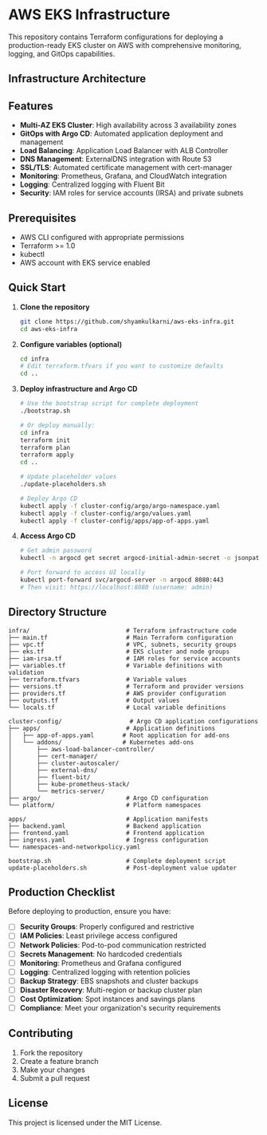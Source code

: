 # AWS EKS Infrastructure

This repository contains Terraform configurations for deploying a production-ready EKS cluster on AWS with comprehensive monitoring, logging, and GitOps capabilities.

## Infrastructure Architecture


## Features

- **Multi-AZ EKS Cluster**: High availability across 3 availability zones
- **GitOps with Argo CD**: Automated application deployment and management
- **Load Balancing**: Application Load Balancer with ALB Controller
- **DNS Management**: ExternalDNS integration with Route 53
- **SSL/TLS**: Automated certificate management with cert-manager
- **Monitoring**: Prometheus, Grafana, and CloudWatch integration
- **Logging**: Centralized logging with Fluent Bit
- **Security**: IAM roles for service accounts (IRSA) and private subnets

## Prerequisites

- AWS CLI configured with appropriate permissions
- Terraform >= 1.0
- kubectl
- AWS account with EKS service enabled

## Quick Start

1. **Clone the repository**
   ```bash
   git clone https://github.com/shyamkulkarni/aws-eks-infra.git
   cd aws-eks-infra
   ```

2. **Configure variables (optional)**
   ```bash
   cd infra
   # Edit terraform.tfvars if you want to customize defaults
   cd ..
   ```

3. **Deploy infrastructure and Argo CD**
   ```bash
   # Use the bootstrap script for complete deployment
   ./bootstrap.sh
   
   # Or deploy manually:
   cd infra
   terraform init
   terraform plan
   terraform apply
   cd ..
   
   # Update placeholder values
   ./update-placeholders.sh
   
   # Deploy Argo CD
   kubectl apply -f cluster-config/argo/argo-namespace.yaml
   kubectl apply -f cluster-config/argo/values.yaml
   kubectl apply -f cluster-config/apps/app-of-apps.yaml
   ```

4. **Access Argo CD**
   ```bash
   # Get admin password
   kubectl -n argocd get secret argocd-initial-admin-secret -o jsonpath="{.data.password}" | base64 -d
   
   # Port forward to access UI locally
   kubectl port-forward svc/argocd-server -n argocd 8080:443
   # Then visit: https://localhost:8080 (username: admin)
   ```

## Directory Structure

```
infra/                           # Terraform infrastructure code
├── main.tf                      # Main Terraform configuration
├── vpc.tf                       # VPC, subnets, security groups
├── eks.tf                       # EKS cluster and node groups
├── iam-irsa.tf                  # IAM roles for service accounts
├── variables.tf                 # Variable definitions with validation
├── terraform.tfvars             # Variable values
├── versions.tf                  # Terraform and provider versions
├── providers.tf                 # AWS provider configuration
├── outputs.tf                   # Output values
└── locals.tf                    # Local variable definitions

cluster-config/                   # Argo CD application configurations
├── apps/                        # Application definitions
│   ├── app-of-apps.yaml        # Root application for add-ons
│   └── addons/                 # Kubernetes add-ons
│       ├── aws-load-balancer-controller/
│       ├── cert-manager/
│       ├── cluster-autoscaler/
│       ├── external-dns/
│       ├── fluent-bit/
│       ├── kube-prometheus-stack/
│       └── metrics-server/
├── argo/                        # Argo CD configuration
└── platform/                    # Platform namespaces

apps/                            # Application manifests
├── backend.yaml                 # Backend application
├── frontend.yaml                # Frontend application
├── ingress.yaml                 # Ingress configuration
└── namespaces-and-networkpolicy.yaml

bootstrap.sh                     # Complete deployment script
update-placeholders.sh           # Post-deployment value updater
```

## Production Checklist

Before deploying to production, ensure you have:

- [ ] **Security Groups**: Properly configured and restrictive
- [ ] **IAM Policies**: Least privilege access configured
- [ ] **Network Policies**: Pod-to-pod communication restricted
- [ ] **Secrets Management**: No hardcoded credentials
- [ ] **Monitoring**: Prometheus and Grafana configured
- [ ] **Logging**: Centralized logging with retention policies
- [ ] **Backup Strategy**: EBS snapshots and cluster backups
- [ ] **Disaster Recovery**: Multi-region or backup cluster plan
- [ ] **Cost Optimization**: Spot instances and savings plans
- [ ] **Compliance**: Meet your organization's security requirements

## Contributing

1. Fork the repository
2. Create a feature branch
3. Make your changes
4. Submit a pull request

## License

This project is licensed under the MIT License.
